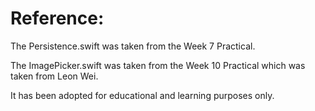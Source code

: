 # Reference:

The Persistence.swift was taken from the Week 7 Practical.

The ImagePicker.swift was taken from the Week 10 Practical which was taken from Leon Wei.

It has been adopted for educational and learning purposes only.
